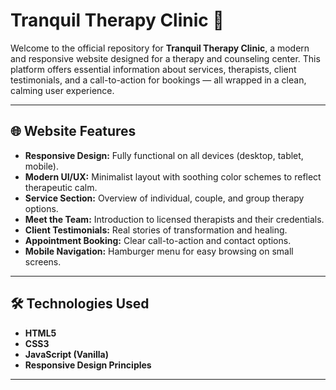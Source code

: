 # Tranquil Therapy Clinic 🌿

Welcome to the official repository for **Tranquil Therapy Clinic**, a modern and responsive website designed for a therapy and counseling center. This platform offers essential information about services, therapists, client testimonials, and a call-to-action for bookings — all wrapped in a clean, calming user experience.

---

## 🌐 Website Features

- **Responsive Design:** Fully functional on all devices (desktop, tablet, mobile).
- **Modern UI/UX:** Minimalist layout with soothing color schemes to reflect therapeutic calm.
- **Service Section:** Overview of individual, couple, and group therapy options.
- **Meet the Team:** Introduction to licensed therapists and their credentials.
- **Client Testimonials:** Real stories of transformation and healing.
- **Appointment Booking:** Clear call-to-action and contact options.
- **Mobile Navigation:** Hamburger menu for easy browsing on small screens.

---

## 🛠️ Technologies Used

- **HTML5**
- **CSS3**
- **JavaScript (Vanilla)**
- **Responsive Design Principles**

---



